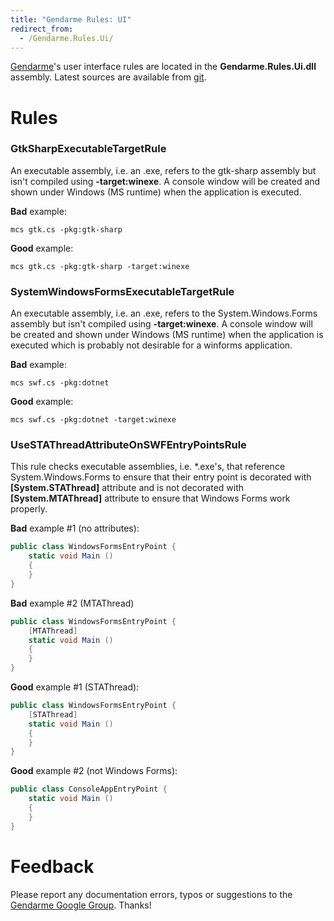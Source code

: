 ```yaml
---
title: "Gendarme Rules: UI"
redirect_from:
  - /Gendarme.Rules.Ui/
---
```


[Gendarme](/docs/tools+libraries/tools/gendarme/)'s user interface rules are located in the **Gendarme.Rules.Ui.dll** assembly. Latest sources are available from [git](https://github.com/mono/mono-tools/tree/master/gendarme/rules/Gendarme.Rules.Ui/).

Rules
=====

### GtkSharpExecutableTargetRule

An executable assembly, i.e. an .exe, refers to the gtk-sharp assembly but isn't compiled using **-target:winexe**. A console window will be created and shown under Windows (MS runtime) when the application is executed.

**Bad** example:

    mcs gtk.cs -pkg:gtk-sharp

**Good** example:

    mcs gtk.cs -pkg:gtk-sharp -target:winexe

### SystemWindowsFormsExecutableTargetRule

An executable assembly, i.e. an .exe, refers to the System.Windows.Forms assembly but isn't compiled using **-target:winexe**. A console window will be created and shown under Windows (MS runtime) when the application is executed which is probably not desirable for a winforms application.

**Bad** example:

    mcs swf.cs -pkg:dotnet

**Good** example:

    mcs swf.cs -pkg:dotnet -target:winexe

### UseSTAThreadAttributeOnSWFEntryPointsRule

This rule checks executable assemblies, i.e. \*.exe's, that reference System.Windows.Forms to ensure that their entry point is decorated with **[System.STAThread]** attribute and is not decorated with **[System.MTAThread]** attribute to ensure that Windows Forms work properly.

**Bad** example #1 (no attributes):

``` csharp
public class WindowsFormsEntryPoint {
    static void Main ()
    {
    }
}
```

**Bad** example #2 (MTAThread)

``` csharp
public class WindowsFormsEntryPoint {
    [MTAThread]
    static void Main ()
    {
    }
}
```

**Good** example #1 (STAThread):

``` csharp
public class WindowsFormsEntryPoint {
    [STAThread]
    static void Main ()
    {
    }
}
```

**Good** example #2 (not Windows Forms):

``` csharp
public class ConsoleAppEntryPoint {
    static void Main ()
    {
    }
}
```

Feedback
========

Please report any documentation errors, typos or suggestions to the [Gendarme Google Group](http://groups.google.com/group/gendarme). Thanks!

